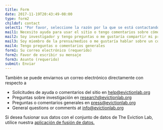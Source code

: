 ```yaml
---
title: Form
date: 2017-11-19T20:43:49-08:00
type: form2
childof: contact
select1: "Por favor, seleccione la razón por la que se está contactando con nosotros (requerido)"
mail1: Necesito ayuda para usar el sitio o tengo comentarios sobre cómo mejorarlo
mail2: Soy investigador y tengo preguntas o me gustaría compartir mi propia investigación
mail3: Soy miembro de la prensa/medios o me gustaría hablar sobre un compromiso de habla 
mail4: Tengo preguntas o comentarios generales 
form1: Su correo electrónico (requerido) 
form2: Favor de escribir su mensaje
form3: Asunto (requerido)
submit: Enviar 
---
```

También se puede enviarnos un correo electrónico directamente con respecto a

+ Solicitudes de ayuda o comentarios del sitio en <a href="mailto:help@evictionlab.org">help@evictionlab.org</a>  
+ Preguntas sobre investigación en <a href="mailto:research@evictionlab.org">research@evictionlab.org</a>
+ Preguntas o comentarios generales en <a href="mailto:press@evictionlab.org">press@evictionlab.org</a>
+ General questions or comments at <a href="mailto:info@evictionlab.org">info@evictionlab.org</a>

Si desea fusionar sus datos con el conjunto de datos de The Eviction Lab, utilice nuestra <a href="/data-merge">aplicación de fusión de datos.</a>
